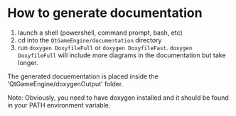 How to generate documentation
=============================
1. launch a shell (powershell, command prompt, bash, etc)
2. cd into the `QtGameEngine/documentation` directory
3. run `doxygen DoxyfileFull` or `doxygen DoxyfileFast`. `doxygen DoxyfileFull` will include more diagrams in the documentation but take longer. 

The generated docuementation is placed inside the 'QtGameEngine/doxygenOutput' folder.

Note: Obviously, you need to have doxygen installed and it should be found in your PATH environment variable.